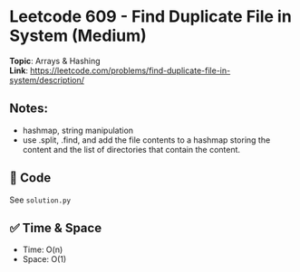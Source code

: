 # Leetcode 609 - Find Duplicate File in System (Medium)

**Topic**: Arrays & Hashing  
**Link**: https://leetcode.com/problems/find-duplicate-file-in-system/description/

## Notes: 
 - hashmap, string manipulation 
 - use .split, .find, and add the file contents to a hashmap storing the content and the list of directories that contain the content. 

## 🧪 Code
See `solution.py`

## ✅ Time & Space
- Time: O(n)
- Space: O(1)